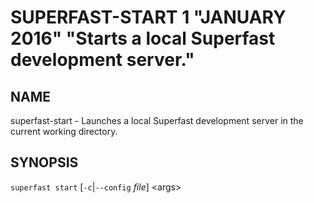 # SUPERFAST-START 1 "JANUARY 2016" "Starts a local Superfast development server."

## NAME

superfast-start - Launches a local Superfast development server in the current working directory.

## SYNOPSIS

`superfast start` [`-c`|`--config` *file*] \<args\>
